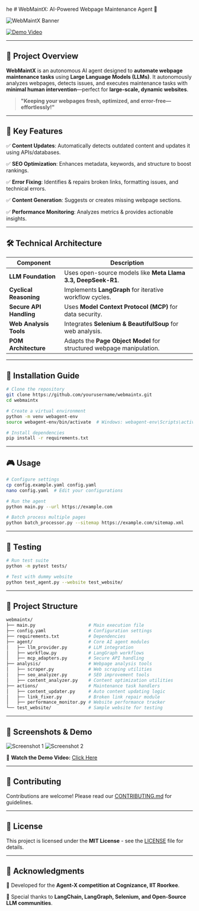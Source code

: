 he # WebMaintX: AI-Powered Webpage Maintenance Agent 🚀


![WebMaintX Banner](https://cdn-icons-png.freepik.com/256/3398/3398562.png?ga=GA1.1.925462502.1738307177&semt=ais_hybrid)

[![Demo Video](https://img.shields.io/badge/Demo-Watch-blue?style=for-the-badge)](https://drive.google.com/file/d/1-H31Q1cWN2hL2uiLSCcxaNDCEOqqyZUj/view?usp=sharing)


---

## 📌 Project Overview

**WebMaintX** is an autonomous AI agent designed to **automate webpage maintenance tasks** using **Large Language Models (LLMs)**. It autonomously analyzes webpages, detects issues, and executes maintenance tasks with **minimal human intervention**—perfect for **large-scale, dynamic websites**.

> **"Keeping your webpages fresh, optimized, and error-free—effortlessly!"**

---

## 🎯 Key Features

✅ **Content Updates**: Automatically detects outdated content and updates it using APIs/databases.

✅ **SEO Optimization**: Enhances metadata, keywords, and structure to boost rankings.

✅ **Error Fixing**: Identifies & repairs broken links, formatting issues, and technical errors.

✅ **Content Generation**: Suggests or creates missing webpage sections.

✅ **Performance Monitoring**: Analyzes metrics & provides actionable insights.

---

## 🛠️ Technical Architecture

| Component               | Description |
|-------------------------|-------------|
| **LLM Foundation**      | Uses open-source models like **Meta Llama 3.3, DeepSeek-R1**. |
| **Cyclical Reasoning**  | Implements **LangGraph** for iterative workflow cycles. |
| **Secure API Handling** | Uses **Model Context Protocol (MCP)** for data security. |
| **Web Analysis Tools**  | Integrates **Selenium & BeautifulSoup** for web analysis. |
| **POM Architecture**    | Adapts the **Page Object Model** for structured webpage manipulation. |

---

## 🚀 Installation Guide

```bash
# Clone the repository
git clone https://github.com/yourusername/webmaintx.git
cd webmaintx

# Create a virtual environment
python -m venv webagent-env
source webagent-env/bin/activate  # Windows: webagent-env\Scripts\activate

# Install dependencies
pip install -r requirements.txt
```

---

## 🎮 Usage

```bash
# Configure settings
cp config.example.yaml config.yaml
nano config.yaml  # Edit your configurations

# Run the agent
python main.py --url https://example.com

# Batch process multiple pages
python batch_processor.py --sitemap https://example.com/sitemap.xml
```

---

## 🧪 Testing

```bash
# Run test suite
python -m pytest tests/

# Test with dummy website
python test_agent.py --website test_website/
```

---

## 📂 Project Structure

```bash
webmaintx/
├── main.py                    # Main execution file
├── config.yaml                # Configuration settings
├── requirements.txt           # Dependencies
├── agent/                     # Core AI agent modules
│   ├── llm_provider.py        # LLM integration
│   ├── workflow.py            # LangGraph workflows
│   ├── mcp_adapters.py        # Secure API handling
├── analysis/                  # Webpage analysis tools
│   ├── scraper.py             # Web scraping utilities
│   ├── seo_analyzer.py        # SEO improvement tools
│   ├── content_analyzer.py    # Content optimization utilities
├── actions/                   # Maintenance task handlers
│   ├── content_updater.py     # Auto content updating logic
│   ├── link_fixer.py          # Broken link repair module
│   ├── performance_monitor.py # Website performance tracker
└── test_website/              # Sample website for testing
```

---

## 📸 Screenshots & Demo

![Screenshot 1](https://via.placeholder.com/800x400?text=Screenshot+1)
![Screenshot 2](https://via.placeholder.com/800x400?text=Screenshot+2)

🎥 **Watch the Demo Video:** [Click Here](https://drive.google.com/file/d/1-H31Q1cWN2hL2uiLSCcxaNDCEOqqyZUj/view?usp=sharing)

---

## 🤝 Contributing

Contributions are welcome! Please read our [CONTRIBUTING.md](CONTRIBUTING.md) for guidelines.

---

## 📜 License

This project is licensed under the **MIT License** - see the [LICENSE](LICENSE) file for details.

---

## 🙌 Acknowledgments

🔹 Developed for the **Agent-X competition at Cognizance, IIT Roorkee**.

🔹 Special thanks to **LangChain, LangGraph, Selenium, and Open-Source LLM communities**.

